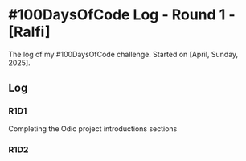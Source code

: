 # #100DaysOfCode Log - Round 1 - [Ralfi]

The log of my #100DaysOfCode challenge. Started on [April, Sunday, 2025].

## Log

### R1D1 
Completing the Odic project introductions sections

### R1D2
